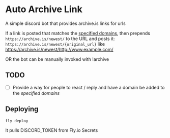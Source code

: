 # Auto Archive Link

A simple discord bot that provides archive.is links for urls

If a link is posted that matches the [specified domains](), then prepends `https://archive.is/newest/` to the URL and posts it: `https://archive.is/newest/{original_url}` like https://archive.is/newest/http://www.example.com/

OR the bot can be manually invoked with !archive

## TODO

- [ ] Provide a way for people to react / reply and have a domain be added to the *specified domains*

## Deploying

`fly deploy`

It pulls DISCORD_TOKEN from Fly.io Secrets